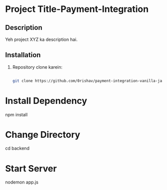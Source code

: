 
# Project Title-Payment-Integration
## Description
Yeh project XYZ ka description hai.

## Installation
1. Repository clone karein:
   ```bash
              
   git clone https://github.com/0rishav/payment-integration-vanilla-javascript.git

# Install Dependency
npm install
# Change Directory
cd backend
# Start Server
nodemon app.js
